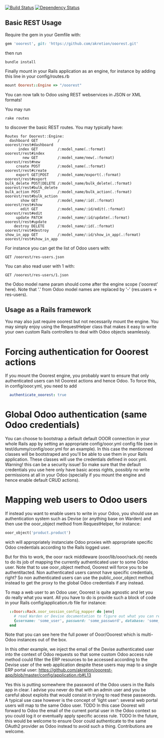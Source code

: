 [![Build Status](https://travis-ci.org/akretion/ooorest.png?branch=master)](https://travis-ci.org/akretion/ooorest)
[![Dependency Status](https://www.versioneye.com/ruby/ooorest/badge.png)](https://www.versioneye.com/ruby/ooorest)

Basic REST Usage
----------------

Require the gem in your Gemfile with:
```ruby
gem 'ooorest', git: 'https://github.com/akretion/ooorest.git'
```

then run
```
bundle install
```

Finally mount in your Rails application as an engine, for instance by adding this line in your config/routes.rb

```ruby
mount Ooorest::Engine => "/ooorest"
```

You can now talk to Odoo using REST webservices in JSON or XML formats!

You may run
```
rake routes
```
to discover the basic REST routes. You may typically have:
```
Routes for Ooorest::Engine:
  dashboard GET         /                                      ooorest/rest#dashboard
      index GET         /:model_name(.:format)                 ooorest/rest#index
        new GET         /:model_name/new(.:format)             ooorest/rest#new
     create POST        /:model_name(.:format)                 ooorest/rest#create
     export GET|POST    /:model_name/export(.:format)          ooorest/rest#export
bulk_delete POST|DELETE /:model_name/bulk_delete(.:format)     ooorest/rest#bulk_delete
bulk_action POST        /:model_name/bulk_action(.:format)     ooorest/rest#bulk_action
       show GET         /:model_name/:id(.:format)             ooorest/rest#show
       edit GET         /:model_name/:id/edit(.:format)        ooorest/rest#edit
     update PATCH       /:model_name/:id/update(.:format)      ooorest/rest#update
    destroy DELETE      /:model_name/:id(.:format)             ooorest/rest#destroy
show_in_app GET         /:model_name/:id/show_in_app(.:format) ooorest/rest#show_in_app
```

For instance you can get the list of Odoo users with:
```
GET /ooorest/res-users.json
```
You can also read user with 1 with:
```
GET /ooorest/res-users/1.json
```

the Odoo model name param should come after the engine scope ('ooorest' here). Note that '.' from Odoo model names are replaced by '-' (res.users -> res-users).


Usage as a Rails framework
--------------------------

You may also just require ooorest but not necessarily mount the engine. You may simply enjoy using the RequestHelper class that makes it easy to write your own custom Rails controllers to deal with Odoo objects seamlessly.


Forcing authentication for Ooorest actions
==========================================

If you mount the Ooorest engine, you probably want to ensure that only authenticated users can hit Ooorest actions and hence Odoo. To force this, in config/ooor.yml, you need to add
```yaml
  authenticate_ooorest: true
```

Global Odoo authentication (same Odoo credentials)
========================================================

You can choose to bootstrap a default default OOOR connection in your whole Rails app by setting an appropriate config/ooor.yml config file (see in test/dummy/config/ooor.yml for an example).
In this case the mentionned classes will be bootstraped and you'll be able to use them in your Rails application. These classes will use the credentials defined in ooor.yml. Warning! this can be a security issue! So make sure that the default credentials you use here only have basic acess rights, possibly no write permissions at all in your Odoo (specially if you mount the engine and hence enable default CRUD actions).


Mapping web users to Odoo users
==================================

If instead you want to enable users to write in your Odoo, you should use an authentication system such as Devise (or anything base on Warden) and then use the ooor_object method from RequestHelper, for instance:
```ruby
ooor_object('product.product')
```
wich will appropriately instanciate Odoo proxies with appropriate specific Odoo credentials according to the Rails logged user.


But for this to work, the ooor rack middleware (ooor/lib/ooor/rack.rb) needs to do its job of mapping the currently authenticated user to some Odoo user. Note that to use ooor_object method, Ooorest will force you to be authentitacted. Non authenticated users cannot have specific credentials, right? So non authenticated users can use the public_ooor_object method instead to get the proxy to the global Odoo credentials if any instead.

To map a web user to an Odoo user, Ooorest is quite agnostic and let you do really what you want. All you have to do is provide such a block of code in your Rails config/application.rb file for instance:

```ruby
  ::Ooor::Rack.ooor_session_config_mapper do |env|
    # read Warden or Devise documentation to figure out what you can read about current user in the env variable
    {username: 'some_user', password: 'some_password', database: 'some_database', url: 'some_url', connection_session: {lang: 'pt_BR'}}
  end
```

Note that you can see here the full power of Ooor/Ooorest which is multi-Odoo instances out of the box.

In this other example, we inject the email of the Devise authenticated user into the context of Odoo requests so that some custom Odoo access rule method could filter the ERP resources to be accessed according to the Devise user of the web application despite these users may map to a single ERP portal user:
https://github.com/akretion/ooorest-app/blob/master/config/application.rb#L13

Yes this is putting somewhere the password of the Odoo users in the Rails app in clear. I advise you never do that with an admin user and you be careful about exploits that would consist in trying to read these passwords. A typical use case however is the concept of 'light user': several web portal users will map to the same Odoo user.
TODO In this case Ooorest will forward to Odoo the email of the current portal user in the Odoo context so you could log it or eventually apply specific access rule. TODO
In the future, this would be welcome to ensure Ooor could authenticate to the same OAuth2 provider as Odoo instead to avoid such a thing. Contributions are welcome.

